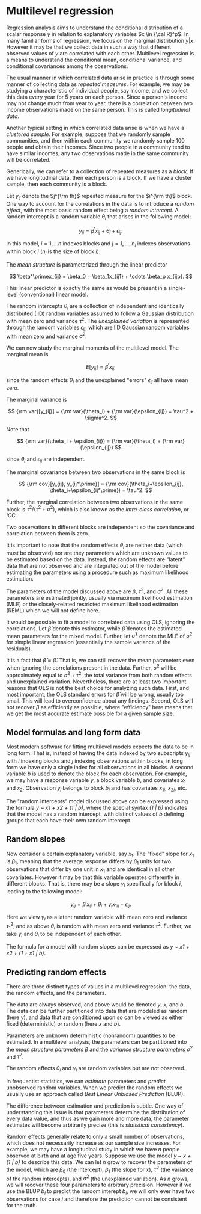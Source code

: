 # Multilevel regression

Regression analysis aims to understand the conditional distribution of
a scalar response $y$ in relation to explanatory variables $x \in
{\cal R}^p$.  In many familiar forms of regression, we focus on the
marginal distribution $y|x$.  However it may be that we collect data
in such a way that different observed values of $y$ are correlated
with each other.  Multilevel regression is a means to understand the
conditional mean, conditional variance, and conditional covariances
among the observations.

The usual manner in which correlated data arise in practice is through
some manner of collecting data as *repeated measures*.  For example,
we may be studying a characteristic of individual people, say income,
and we collect this data every year for 5 years on each person.  Since
a person's income may not change much from year to year, there is a
correlation between two income observations made on the same person.
This is called *longitudinal data*.

Another typical setting in which correlated data arise is when we have
a *clustered sample*.  For example, suppose that we randomly sample
communities, and then within each community we randomly sample 100
people and obtain their incomes.  Since two people in a community tend
to have similar incomes, any two observations made in the same
community will be correlated.

Generically, we can refer to a collection of repeated measures as a
*block*.  If we have longitudinal data, then each person is a block.
If we have a cluster sample, then each community is a block.

Let $y_{ij}$ denote the $j^{\rm th}$ repeated measure for the $i^{\rm
th}$ block.  One way to account for the correlations in the data is to
introduce a *random effect*, with the most basic random effect being a
*random intercept*.  A random intercept is a random variable
$\theta_i$ that arises in the following model:

$$
y_{ij} = \beta^\prime x_{ij} + \theta_i + \epsilon_{ij}.
$$

In this model, $i=1, \ldots n$ indexes blocks and $j=1, \ldots, n_i$
indexes observations within block $i$ ($n_i$ is the size of block
$i$).

The *mean structure* is parameterized through the linear predictor

$$
\beta^\primex_{ij} = \beta_0 + \beta_1x_{ij1} + \cdots \beta_p x_{ijp}.
$$

This linear predictor is exactly the same as would be present in a
single-level (conventional) linear model.

The random intercepts $\theta_i$ are a collection of independent and
identically distributed (IID) random variables assumed to follow a
Gaussian distribution with mean zero and variance $\tau^2$. The
*unexplained variation* is represented through the random variables
$\epsilon_{ij}$, which are IID Gaussian random variables with mean
zero and variance $\sigma^2$.

We can now study the marginal moments of the multilevel model.  The
marginal mean is

$$
E[y_{ij}] = \beta^\prime x_{ij},
$$

since the random effects $\theta_i$ and the unexplained "errors"
$\epsilon_{ij}$ all have mean zero.

The marginal variance is

$$
{\rm var}[y_{ij}] = {\rm var}(\theta_i) + {\rm var}(\epsilon_{ij}) = \tau^2 + \sigma^2.
$$

Note that

$$
{\rm var}(\theta_i + \epsilon_{ij}) = {\rm var}(\theta_i) + {\rm var}(\epsilon_{ij})
$$

since $\theta_i$ and $\epsilon_{ij}$ are independent.

The marginal covariance between two observations in the same block is

$$
{\rm cov}[y_{ij}, y_{ij^\prime}] = {\rm cov}(\theta_i+\epsilon_{ij}, \theta_i+\epsilon_{ij^\prime}) = \tau^2.
$$

Further, the marginal correlation between two observations in the same
block is $\tau^2/(\tau^2+\sigma^2)$, which is also known as the
*intra-class correlation*, or *ICC*.

Two observations in different blocks are independent so the covariance
and correlation between them is zero.

It is important to note that the random effects $\theta_i$ are neither
data (which must be observed) nor are they parameters which are
unknown values to be estimated based on the data.  Instead, the random
effects are "latent" data that are not observed and are integrated out
of the model before estimating the parameters using a procedure such
as maximum likelihood estimation.

The parameters of the model discussed above are $\beta$, $\tau^2$, and
$\sigma^2$.  All these parameters are estimated jointly, usually via
maximum likelihood estimation (MLE) or the closely-related restricted
maximum likelihood estimation (REML) which we will not define here.

It would be possible to fit a model to correlated data using OLS,
ignoring the correlations. Let $\check{\beta}$ denote this estimator,
while $\hat{\beta}$ denotes the estimated mean parameters for the
mixed model.  Further, let $\check{\sigma}^2$ denote the MLE of
$\sigma^2$ for simple linear regression (essentially the sample
variance of the residuals).

It is a fact that $\check{\beta} \approx \hat{\beta}$.  That is, we
can still recover the mean parameters even when ignoring the
correlations present in the data.  Further, $\check{\sigma}^2$ will be
approximately equal to $\sigma^2 + \tau^2$, the total variance from
both random effects and unexplained variation.  Nevertheless, there
are at least two important reasons that OLS is not the best choice for
analyzing such data.  First, and most important, the OLS standard
errors for $\check{\beta}$ will be wrong, usually too small.  This
will lead to overconfidence about any findings.  Second, OLS will not
recover $\beta$ as efficiently as possible, where "efficiency" here
means that we get the most accurate estimate possible for a given
sample size.

## Model formulas and long form data

Most modern software for fitting multilevel models expects the data to
be in long form.  That is, instead of having the data indexed by two
subscripts $y_{ij}$ with $i$ indexing blocks and $j$ indexing
observations within blocks, in long form we have only a single index
for all observations in all blocks.  A second variable $b$ is used to
denote the block for each observation.  For example, we may have a
response variable $y$, a block variable $b$, and covariates $x_1$ and
$x_2$.  Observation $y_i$ belongs to block $b_i$ and has covariates
$x_{1i}$, $x_{2i}$, etc.

The "random intercepts" model discussed above can be expressed using
the formula *y ~ x1 + x2 + (1 | b)*, where the special syntax 
*(1 | b)* indicates that the model has a random intercept, with distinct
values of $b$ defining groups that each have their own random
intercept.

## Random slopes

Now consider a certain explanatory variable, say $x_1$.  The "fixed"
slope for $x_1$ is $\beta_1$, meaning that the average response
differs by $\beta_1$ units for two observations that differ by one
unit in $x_1$ and are identical in all other covariates.  However it
may be that this variable operates differently in different blocks.
That is, there may be a slope $\gamma_i$ specifically for block $i$,
leading to the following model:

$$
y_{ij} = \beta^\prime x_{ij} + \theta_i + \gamma_i x_{1ij} + \epsilon_{ij}.
$$

Here we view $\gamma_i$ as a latent random variable with mean zero and
variance $\tau_1^2$, and as above $\theta_i$ is random with mean zero
and variance $\tau^2$.  Further, we take $\gamma_i$ and $\theta_i$ to
be independent of each other.

The formula for a model with random slopes can be expressed as 
*y ~ x1 + x2 + (1 + x1 | b)*.

## Predicting random effects

There are three distinct types of values in a multilevel regression:
the data, the random effects, and the parameters.

The data are always observed, and above would be denoted $y$, $x$, and
$b$.  The data can be further partitioned into data that are modeled
as random (here $y$), and data that are conditioned upon so can be
viewed as either fixed (deterministic) or random (here $x$ and $b$).

Parameters are unknown deterministic (nonrandom) quantities to be
estimated.  In a multilevel analysis, the parameters can be
partitioned into the *mean structure parameters* $\beta$ and the
*variance structure parameters* $\sigma^2$ and $\tau^2$.

The random effects $\theta_i$ and $\gamma_i$ are random variables but
are not observed.

In frequentist statistics, we can *estimate* parameters and *predict*
unobserved random variables.  When we predict the random effects we
usually use an approach called *Best Linear Unbiased Prediction*
(BLUP).

The difference between estimation and prediction is subtle.  One way
of understanding this issue is that parameters determine the
distribution of every data value, and thus as we gain more and more
data, the parameter estimates will become arbitrarily precise (this is
*statistical consistency*).

Random effects generally relate to only a small number of
observations, which does not necessarily increase as our sample size
increases.  For example, we may have a longitudinal study in which we
have $n$ people observed at birth and at age five years.  Suppose we
use the model *y ~ x + (1 | b)* to describe this data.  We can let $n$
grow to recover the parameters of the model, which are $\beta_0$ (the
intercept), $\beta_1$ (the slope for $x$), $\tau^2$ (the variance of
the random intercepts), and $\sigma^2$ (the unexplained variation).
As $n$ grows, we will recover these four parameters to arbitrary
precision.  However if we use the BLUP $\hat{b}_i$ to predict the
random interept $b_i$, we will only ever have two observations for
case $i$ and therefore the prediction cannot be consistent for the
truth.
